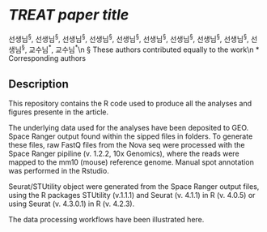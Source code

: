 # *TREAT paper title*
선생님<sup>§</sup>, 선생님<sup>§</sup>, 선생님<sup>§</sup>, 선생님<sup>§</sup>, 선생님<sup>§</sup>, 선생님<sup>§</sup>, 선생님<sup>§</sup>, 선생님<sup>§</sup>, 선생님<sup>§</sup>, 선생님<sup>§</sup>, 교수님<sup>\*</sup>, 교수님<sup>\*</sup>\n
§ These authors contributed equally to the work\n
&ast; Corresponding authors


## Description
This repository contains the R code used to produce all the analyses and figures presente in the article.

The underlying data used for the analyses have been deposited to GEO. Space Ranger output found within the sipped files in folders. To generate these files, raw FastQ files from the Nova seq were processed with the Space Ranger pipiline (v. 1.2.2, 10x Genomics), where the reads were mapped to the mm10 (mouse) reference genome. Manual spot annotation was performed in the Rstudio.

Seurat/STUtility object were generated from the Space Ranger output files, using the R packages STUtility (v.1.1.1) and Seurat (v. 4.1.1) in R (v. 4.0.5) or using Seurat (v. 4.3.0.1) in R (v. 4.2.3).

The data processing workflows have been illustrated here.
